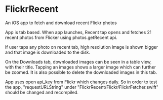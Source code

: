# FlickrRecent
An iOS app to fetch and download recent Flickr photos

App is tab based. When app launches, Recent tap opens and fetches 21 recent photos from Flicker using photos.getRecent api.

If user taps any photo on recent tab, high resolution image is shown bigger and that image is downloaded to the disk.

On the Downloads tab, downloaded images can be seen in a table view, with their title. Tapping an images shows a larger image which can further be zoomed. It is also possible to delete the downloaded images in this tab.

App uses open api_key from Flickr which changes daily. So in order to test the app, "requestURLString" under "FlickrRecent/Flickr/FlickrFetcher.swift" should be changed and recompiled. 
